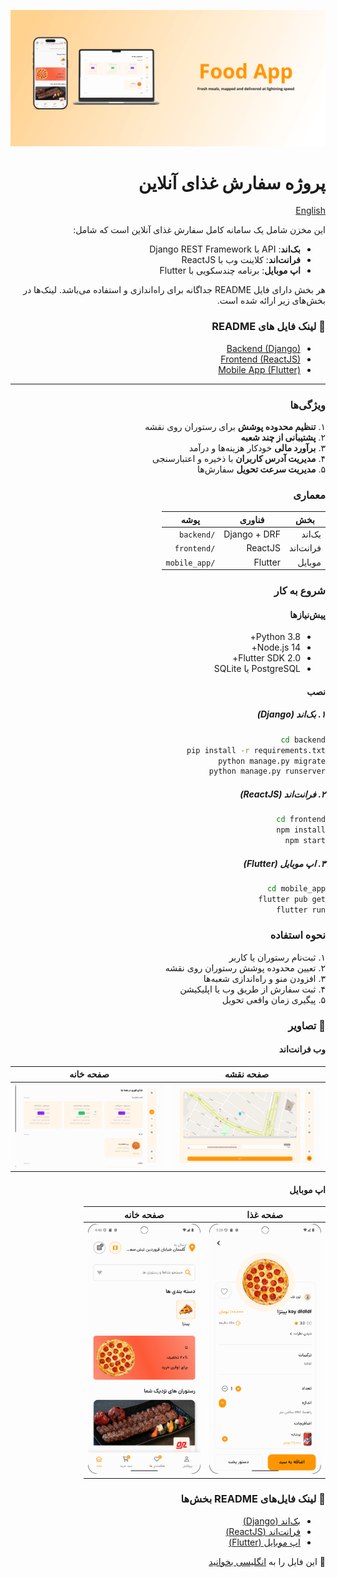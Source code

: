 
![alt-text](mockups/banner.png "Header Card")

<div dir="rtl">

# پروژه سفارش غذای آنلاین
[English](README.md)

این مخزن شامل یک سامانه کامل سفارش غذای آنلاین است که شامل:

- **بک‌اند**: API با Django REST Framework  
- **فرانت‌اند**: کلاینت وب با ReactJS  
- **اپ موبایل**: برنامه چندسکویی با Flutter  

هر بخش دارای فایل README جداگانه برای راه‌اندازی و استفاده می‌باشد. لینک‌ها در بخش‌های زیر ارائه شده است.

### 🔗 لینک فایل های README
- [Backend (Django)](backend/README.md)
- [Frontend (ReactJS)](frontend/README.md)
- [Mobile App (Flutter)](../mobile_app/README.md)

---

### ویژگی‌ها

۱. **تنظیم محدوده پوشش** برای رستوران روی نقشه  
۲. **پشتیبانی از چند شعبه**  
۳. **برآورد مالی** خودکار هزینه‌ها و درآمد  
۴. **مدیریت آدرس کاربران** با ذخیره و اعتبارسنجی  
۵. **مدیریت سرعت تحویل** سفارش‌ها  

### معماری

| بخش       | فناوری                  | پوشه           |
|-----------|-------------------------|----------------|
| بک‌اند    | Django + DRF            | `/backend`     |
| فرانت‌اند | ReactJS                 | `/frontend`    |
| موبایل    | Flutter                 | `/mobile_app`  |

### شروع به کار

#### پیش‌نیازها

- Python 3.8+  
- Node.js 14+  
- Flutter SDK 2.0+  
- PostgreSQL یا SQLite  

#### نصب

##### ۱. بک‌اند (Django)
```bash
cd backend
pip install -r requirements.txt
python manage.py migrate
python manage.py runserver
```

##### ۲. فرانت‌اند (ReactJS)
```bash
cd frontend
npm install
npm start
```

##### ۳. اپ موبایل (Flutter)
```bash
cd mobile_app
flutter pub get
flutter run
```

### نحوه استفاده

۱. ثبت‌نام رستوران یا کاربر  
۲. تعیین محدوده پوشش رستوران روی نقشه  
۳. افزودن منو و راه‌اندازی شعبه‌ها  
۴. ثبت سفارش از طریق وب یا اپلیکیشن  
۵. پیگیری زمان واقعی تحویل  

### 📸 تصاویر

#### وب فرانت‌اند
| صفحه نقشه | صفحه خانه |
|----------------------|----------------------|
|<img src="screenshots/map-windows.png" style="width:100%">|<img src="screenshots/home-windows.png" style="width:100%">|

#### اپ موبایل
| صفحه غذا | صفحه خانه |
|----------------------|----------------------|
|<img src="screenshots/single-sreen.png" style="height:400px">|<img src="screenshots/home_screen.png" style="height:400px;">|  

### 🔗 لینک فایل‌های README بخش‌ها

- [بک‌اند (Django)](../backend/README.md)  
- [فرانت‌اند (ReactJS)](../frontend/README.md)  
- [اپ موبایل (Flutter)](../mobile_app/README.md)  

📄 این فایل را به [انگلیسی بخوانید](README.md)

</div>
